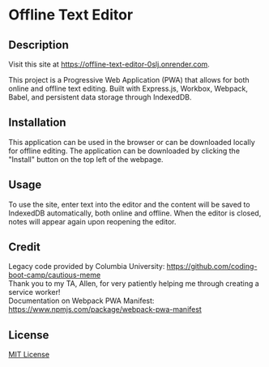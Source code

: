 # Offline Text Editor

## Description

Visit this site at https://offline-text-editor-0slj.onrender.com.

This project is a Progressive Web Application (PWA) that allows for both online and offline text editing. Built with Express.js, Workbox, Webpack, Babel, and persistent data storage through IndexedDB.

## Installation

This application can be used in the browser or can be downloaded locally for offline editing. The application can be downloaded by clicking the "Install" button on the top left of the webpage.

## Usage

To use the site, enter text into the editor and the content will be saved to IndexedDB automatically, both online and offline. When the editor is closed, notes will appear again upon reopening the editor.

## Credit

Legacy code provided by Columbia University: https://github.com/coding-boot-camp/cautious-meme <br>
Thank you to my TA, Allen, for very patiently helping me through creating a service worker! <br>
Documentation on Webpack PWA Manifest: https://www.npmjs.com/package/webpack-pwa-manifest

## License

[MIT License](https://opensource.org/license/mit)
